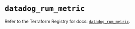 # `datadog_rum_metric`

Refer to the Terraform Registry for docs: [`datadog_rum_metric`](https://registry.terraform.io/providers/datadog/datadog/3.70.0/docs/resources/rum_metric).
